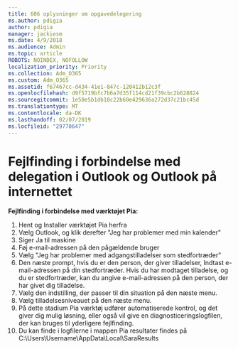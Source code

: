 ```yaml
---
title: 606 oplysninger om opgavedelegering
ms.author: pdigia
author: pdigia
manager: jackiesm
ms.date: 4/9/2018
ms.audience: Admin
ms.topic: article
ROBOTS: NOINDEX, NOFOLLOW
localization_priority: Priority
ms.collection: Adm_O365
ms.custom: Adm_O365
ms.assetid: f67467cc-d434-41e1-847c-120412b12c3f
ms.openlocfilehash: d9f5719bfc7b6a7d35f114cd21f39cbc2b628824
ms.sourcegitcommit: 1e50e5b1db18c22b60e429636a272d37c21bc45d
ms.translationtype: MT
ms.contentlocale: da-DK
ms.lasthandoff: 02/07/2019
ms.locfileid: "29770647"
---
```

# <a name="troubleshooting-delegation-in-outlook-and-outlook-on-the-web"></a>Fejlfinding i forbindelse med delegation i Outlook og Outlook på internettet

**Fejlfinding i forbindelse med værktøjet Pia:**

1. Hent og Installer værktøjet Pia herfra
1. Vælg Outlook, og klik derefter "Jeg har problemer med min kalender"
1. Siger Ja til maskine
1. Føj e-mail-adressen på den pågældende bruger
1. Vælg "Jeg har problemer med adgangstilladelser som stedfortræder"
1. Den næste prompt, hvis du er den person, der giver tilladelser, Indtast e-mail-adressen på din stedfortræder. Hvis du har modtaget tilladelse, og du er stedfortræder, kan du angive e-mail-adressen på den person, der har givet dig tilladelse.
1. Vælg den indstilling, der passer til din situation på den næste menu. 
1. Vælg tilladelsesniveauet på den næste menu.
1. På dette stadium Pia værktøj udfører automatiserede kontrol, og det giver dig mulig løsning, eller også vil give en diagnosticeringslogfilen, der kan bruges til yderligere fejlfinding.
1. Du kan finde i logfilerne i mappen Pia resultater findes på C:\Users\Username\AppData\Local\SaraResults